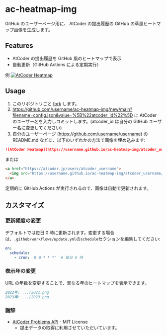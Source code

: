 # ac-heatmap-img

GitHub のユーザーページ用に、 AtCoder の提出履歴の GitHub の草風ヒートマップ画像を生成します。

## Features

- AtCoder の提出履歴を GitHub 風のヒートマップで表示
- 自動更新（GitHub Actions による定期実行）

例
<a href="https://atcoder.jp/users/kisepichu">
  <img src="https://kisepichu.github.io/ac-heatmap-img/kisepichu/2022.png" alt="AtCoder Heatmap" />
</a>

## Usage

1. このリポジトリごと [fork](https://github.com/kisepichu/ac-heatmap-img/fork) します。
2. https://github.com/username/ac-heatmap-img/new/main?filename=config.json&value=%5B%22atcoder_id%22%5D に AtCoder のユーザー名を入力しコミットします。(atcoder_id は自分の GitHub ユーザー名に変更してください)
3. 自分のユーザーページ (https://github.com/username/username) の README.md などに、以下のいずれかの方法で画像を埋め込みます:

```markdown
![AtCoder Heatmap](https://username.github.io/ac-heatmap-img/atcoder_username/2022.png)
```

または

```markdown
<a href="https://atcoder.jp/users/atcoder_username">
  <img src="https://username.github.io/ac-heatmap-img/atcoder_username/2022.png" alt="AtCoder Heatmap" />
</a>
```

定期的に GitHub Actions が実行されるので、画像は自動で更新されます。

## カスタマイズ

### 更新頻度の変更

デフォルトでは毎日 0 時に更新されます。変更する場合は、`.github/workflows/update.yml`の`schedule`セクションを編集してください:

```yaml
on:
  schedule:
    - cron: '0 0 * * *'  # 毎日 0 時
```

### 表示年の変更

URL の年数を変更することで、異なる年のヒートマップを表示できます。

```markdown
2022年: .../2022.png
2023年: .../2023.png
```

### 謝辞

- [AtCoder Problems API](https://github.com/kenkoooo/AtCoderProblems) - MIT License
  - 提出データの取得に利用させていただいています。

